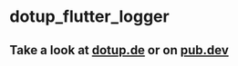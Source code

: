 # dotup_flutter_logger

## Take a look at [dotup.de](https://dotup.de) or on [pub.dev](https://pub.dev/packages?q=dotup)
